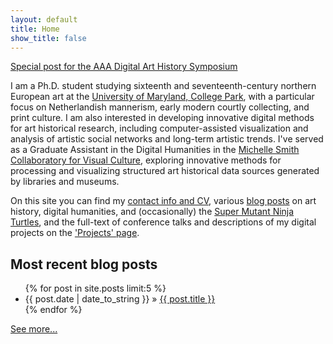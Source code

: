 ```yaml
---
layout: default
title: Home
show_title: false
---
```


<aside>
<p><a href="/2013/11/15/networks-of-the-smithsonian-american-art-museum.html">Special post for the AAA Digital Art History Symposium</a></p>
</aside>

I am a Ph.D. student studying sixteenth and seventeenth-century northern European art at the [University of Maryland, College Park](http://arthistory.umd.edu/graduate-students/Matthew%20Lincoln), with a particular focus on Netherlandish mannerism, early modern courtly collecting, and print culture. I am also interested in developing innovative digital methods for art historical research, including computer-assisted visualization and analysis of artistic social networks and long-term artistic trends. I've served as a Graduate Assistant in the Digital Humanities in the [Michelle Smith Collaboratory for Visual Culture](http://michellesmithcollaboratory.umd.edu/), exploring innovative methods for processing and visualizing structured art historical data sources generated by libraries and museums.

On this site you can find my [contact info and CV](/about), various [blog posts](/archive) on art history, digital humanities, and (occasionally) the [Super Mutant Ninja Turtles](/2013/09/10/ninja-turtles.html), and the full-text of conference talks and descriptions of my digital projects on the ['Projects' page](/projects).

## Most recent blog posts

<nav>
	<ul>
	{% for post in site.posts limit:5 %}
	  <li><time datetime="{{ post.date }}">{{ post.date | date_to_string }}</time> &raquo; <a href="{{ post.url }}">{{ post.title }}</a></li>
	{% endfor %}
	</ul>
</nav>

[See more...](/archive)

